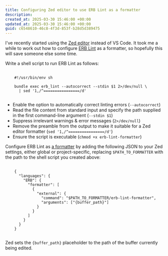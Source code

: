 ```yaml
---
title: Configuring Zed editor to use ERB Lint as a formatter
description:
created_at: 2025-03-30 15:46:00 +00:00
updated_at: 2025-03-30 15:46:00 +00:00
guid: c6548610-46c8-4f3d-853f-b28d5d389475
---
```


I've recently started using the [Zed editor][] instead of VS Code. It took me a
while to work out how to configure [ERB Lint][] as a formatter, so hopefully this
will save someone else some time.

Write a shell script to run ERB Lint as follows:

<pre>
  <code class="prettyprint">
    #!/usr/bin/env sh

    bundle exec erb_lint --autocorrect --stdin $1 2>/dev/null \
      | sed '1,/^================/d'
  </code>
</pre>

* Enable the option to automatically correct linting errors (`--autocorrect`)
* Read the file content from standard input and specify the path supplied in
  the first command-line argument (`--stdin $1`)
* Suppress irrelevant warnings & error messages (`2>/dev/null`)
* Remove the preamble from the output to make it suitable for a Zed editor
  formatter (`sed '1,/^================/d'`)
* Ensure the script is executable (`chmod +x erb-lint-formatter`)

Configure ERB Lint as [a formatter][zed-editor-formatter] by adding the
following JSON to your Zed settings, either global or project-specific,
replacing `$PATH_TO_FORMATTER` with the path to the shell script you created
above:

<pre>
  <code class="prettyprint">
    {
      "languages": {
        "ERB": {
          "formatter": [
            {
              "external": {
                "command": "$PATH_TO_FORMATTER/erb-lint-formatter",
                "arguments": ["{buffer_path}"]
              }
            }
          ]
        }
      }
    }
  </code>
</pre>

Zed sets the `{buffer_path}` placeholder to the path of the buffer currently
being edited.

[Zed editor]: https://zed.dev/
[ERB Lint]: https://github.com/Shopify/erb_lint
[zed-editor-formatter]: https://zed.dev/docs/configuring-languages?highlight=formatter#configuring-formatters
